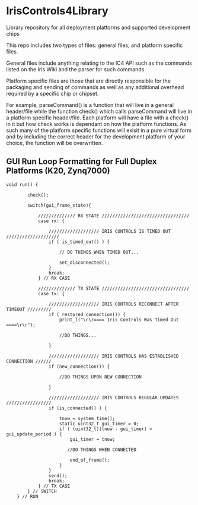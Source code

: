 # IrisControls4Library
Library repository for all deployment platforms and supported development chips

This repo includes two types of files: general files, and platform specific files.

General files include anything relating to the IC4 API such as the commands listed on the Iris Wiki and the parser for such commands.

Platform specific files are those that are directly responsible for the packaging and sending of commands as well as any additional overhead required by a specific chip or chipset. 

For example, parseCommand() is a function that will live in a general header/file while the function check() which calls parseCommand will live in a platform specific header/file. Each platform will have a file with a check() in it but how check works is dependant on how the platform functions. As such many of the platform specific functions will exisit in a pure virtual form and by including the correct header for the development platform of your choice, the function will be overwritten. 

## GUI Run Loop Formatting for Full Duplex Platforms (K20, Zynq7000)

    void run() {  

            check();
            
            switch(gui_frame_state){
            
                ////////////// RX STATE /////////////////////////////////
                case rx: {
                                    
                    /////////////////// IRIS CONTROLS IS TIMED OUT ////////////////////
                    if ( is_timed_out() ) {
                    
                        // DO THINGS WHEN TIMED OUT...
                        
                        set_disconnected();
                    }
                    break;
                } // RX CASE
                
                ////////////// TX STATE /////////////////////////////////
                case tx: {
    
                    /////////////////// IRIS CONTROLS RECONNECT AFTER TIMEOUT /////////
                    if ( restored_connection()) {
                        print_l("\r\r==== Iris Controls Was Timed Out ====\r\r");
                        
                        //DO THINGS...
                        
                    }
        
                    /////////////////// IRIS CONTROLS HAS ESTABLISHED CONNECTION //////
                    if (new_connection()) {
                    
                        //DO THINGS UPON NEW CONNECTION
                        
                    }              
        
                    /////////////////// IRIS CONTROLS REGULAR UPDATES /////////////////
                    if (is_connected() ) {        

                        tnow = system_time();
                        static uint32_t gui_timer = 0;
                        if ( (uint32_t)(tnow - gui_timer) > gui_update_period ) {
                            gui_timer = tnow;        
                           
                           //DO THINGS WHEN CONNECTED
                           
                            end_of_frame();
                        }
                    }
                    send();
                    break;
                } // TX CASE             
            } // SWITCH     
        } // RUN
